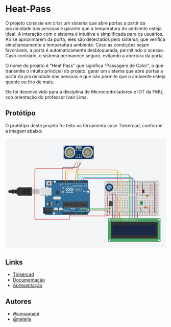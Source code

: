 # Heat-Pass

O projeto consiste em criar um sistema que abre portas a partir da proximidade das pessoas e garante que a temperatura do ambiente esteja ideal. A interação com o sistema é intuitiva e simplificada para os usuários. Ao se aproximarem da porta, eles são detectados pelo sistema, que verifica simultaneamente a temperatura ambiente. Caso as condições sejam favoráveis, a porta é automaticamente desbloqueada, permitindo o acesso. Caso contrário, o sistema permanece seguro, evitando a abertura da porta.

O nome do projeto é “Heat Pass” que significa “Passagem de Calor”, o que transmite o intuito principal do projeto: gerar um sistema que abre portas a partir da proximidade das pessoas e que não permite que o ambiente esteja quente ou frio de mais. 

Ele foi desenvolvido para a disciplina de Microcontroladores e IOT da FMU, sob orientação do professor Ivair Lima.

## Protótipo
O protótipo deste projeto foi feito na ferramenta case Tinkercad, conforme a imagem abaixo:

![Projeto-Tinkercad](img/projeto-tinkercad.PNG)

## Links
- [Tinkercad](https://www.tinkercad.com/things/880Dx1P7ynV-copy-of-sensor-de-aproximacao-com-lcd-e-led/editel?sharecode=45ZU2QiLxo_lKpkJhTJuz9j-0QPIzbvmjmSOyq1FMNI)
- [Documentação](https://docs.google.com/document/d/1MCjGyiOKF7In6CFs9YeeVNhWGPqsgKxUGwH93IQAXG4/edit?usp=sharing)
- [Apresentação](https://docs.google.com/presentation/d/1Qk1zrGR-T2nKejNFoJNVrasPRKcJMB4dQI4xfYsxDbQ/edit?usp=sharing)

## Autores
- [@annaagabi](https://www.github.com/annaagabi)
- [@natalia](https://www.github.com/nataliascruz)